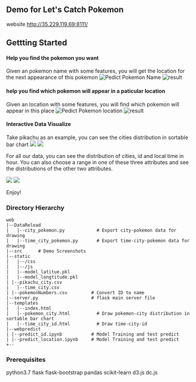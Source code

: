 ## Demo for Let's Catch Pokemon

website http://35.229.119.69:8111/

## Gettting Started
#### Help you find the pokemon you want
Given an pokemon name with some features, you will get the location for the next appearance of this pokemon
![Pedict Pokemon Name](https://github.com/colirain/pokemonCatch/blob/master/web/src/predict_pokemon.png)
![result](https://github.com/colirain/pokemonCatch/blob/master/web/src/predict_pokemon_result.png)
#### help you find which pokemon will appear in a paticular location
Given an location with some features, you will find which pokemon will appear in this place
![Pedict Pokemon location](https://github.com/colirain/pokemonCatch/blob/master/web/src/predict_location.png)
![result](https://github.com/colirain/pokemonCatch/blob/master/web/src/predict_location_result.png)
#### Interactive Data Visualize
Take pikachu as an example, you can see the cities distribution in sortable bar chart
![](https://github.com/colirain/pokemonCatch/blob/master/web/src/city_1.jpg)
![](https://github.com/colirain/pokemonCatch/blob/master/web/src/city_2.jpg)

For all our data, you can see the distribution of cities, id and local time in hour. You can also choose a range in one of these three attributes and see the distributions of the other two attributes.

![](https://github.com/colirain/pokemonCatch/blob/master/web/src/time_city_id.jpg)
![](https://github.com/colirain/pokemonCatch/blob/master/web/src/time_city_id_2.jpg)

Enjoy!

### Directory Hierarchy

````
web
|--DataReload    
|	|--city_pokemon.py            # Export city-pokemon data for drawing       
|	|--time_city_pokemon.py       # Export time-city-pokemon data for drawing
|--src      # Demo Screenshots   
|--static 
|	|--/css    
|	|--/js    
|	|--model_latitue.pkl        
|	|--model_longtitude.pkl
| |--pikachu_city.csv
|	|--time_city.csv
| |--pokemonNumbers.csv         # Convert ID to name
|--server.py                    # flask main server file
|--templates  
|	|--index.html
|	|--pokemon_city.html          # Draw pokemon-city distribution in sortable bar chart  
|	|--time_city_id.html          # Draw time-city-id 
|--webpredict
| |--predict_id.ipynb           # Model Training and test predict
| |--predict_location.ipynb     # Model Training and test predict
+--  
````
### Prerequisites
python3.7
flask
flask-bootstrap
pandas
scikit-learn
d3.js
dc.js

